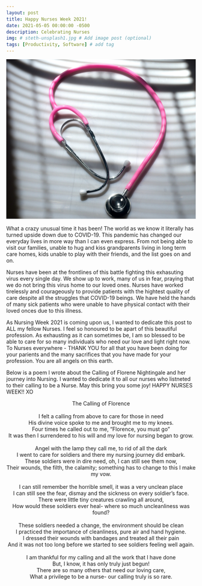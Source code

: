 ```yaml
---
layout: post
title: Happy Nurses Week 2021! 
date: 2021-05-05 00:00:00 -0500
description: Celebrating Nurses
img: # steth-unsplash1.jpg # Add image post (optional)
tags: [Productivity, Software] # add tag
---
```

![Stethoscope](/assets/img/steth-unsplash1.jpg)

What a crazy unusual time it has been! The world as we know it literally has turned upside down due to COVID-19. 
This pandemic has changed our everyday lives in more way than I can even express. From not being able to visit our 
families, unable to hug and kiss grandparents living in long term care homes, kids unable to play with their friends,
and the list goes on and on. 

Nurses have been at the frontlines of this battle fighting this exhasuting virus every single day. We show up to work, many of
us in fear, praying that we do not bring this virus home to our loved ones. Nurses have worked tirelessly and courageously to provide
patients with the hightest quality of care despite all the struggles that COVID-19 beings. We have held the hands of many sick patients 
who were unable to have physical contact with their loved onces due to this illness. 

As Nursing Week 2021 is coming upon us, I wanted to dedicate this post to ALL my fellow Nurses. I feel so honoured to be apart
of this beautiful profession. As exhausting as it can sometimes be, I am so blessed to be able to care for so many individuals
who need our love and light right now. To Nurses everywhere - THANK YOU for all that you have been doing for your parients and the many
sacrifices that you have made for your profession. You are all angels on this earth. 

Below is a poem I wrote about the Calling of Florene Nightingale and her journey into Nursing. I wanted to dedicate it to all our 
nurses who listneted to their calling to be a Nurse. May this bring you some joy! HAPPY NURSES WEEK!! XO



<p align="center">
The Calling of Florence<br>
<br>
I felt a calling from above to care for those in need<br>
His divine voice spoke to me and brought me to my knees.<br>
Four times he called out to me, “Florence, you must go”<br>
It was then I surrendered to his will and my love for nursing began to grow.<br>
<br>
Angel with the lamp they call me, to rid of all the dark<br>
I went to care for soldiers and there my nursing journey did embark.<br>
These soldiers were in dire need, oh, I can still see them now,<br>
Their wounds, the filth, the calamity; something has to change to this I make my vow.<br>
<br>  
I can still remember the horrible smell, it was a very unclean place<br>
I can still see the fear, dismay and the sickness on every soldier’s face.<br>
There were little tiny creatures crawling all around,<br>
How would these soldiers ever heal- where so much uncleanliness was found?<br>
<br>  
These soldiers needed a change, the environment should be clean<br>
I practiced the importance of cleanliness, pure air and hand hygiene.<br>
I dressed their wounds with bandages and treated all their pain<br>
And it was not too long before we started to see soldiers feeling well again.<br>
<br>
I am thankful for my calling and all the work that I have done<br>
But, I know, it has only truly just begun!<br>
There are so many others that need our loving care,<br>
What a privilege to be a nurse- our calling truly is so rare.</p>

